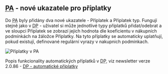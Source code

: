 ﻿---
categories: [fenix]
layout: fenix
---
## <abbr title="Postanalýza">PA</abbr> - nové ukazatele pro příplatky
Do <abbr title="Postanalýza">PA</abbr> byly přidány dva nové ukazatele - Příplatek a Příplatek typ. Fungují stejně jako v <abbr title="Detailní plán">DP</abbr> - uživatel si může jednotlivé typy příplatků přidat/odebrat a ve sloupci Příplatek se zobrazí jejich hodnota dle koeficientu v nákupních podmínkách na žáložce Příplatky. Na tyto příplatky se automaticky uplatňují, pokud existují, definované regulární vyrazy v nakupnich podminkach.

![Příplatky v PA]({{site.url}}/data/priplatkypa.png "Příplatky v PA")

Popis funkcionality automatických příplatků v <abbr title="Detailní plán">DP</abbr>, viz newsletter verze 2.0.86 -
<a class="js-scroll-trigger" href="#feature-heading-1">DP - automatické příplatky</a>